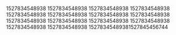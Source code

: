1527834548938
1527834548938
1527834548938
1527834548938
1527834548938
1527834548938
1527834548938
1527834548938
1527834548938
1527834548938
1527834548938
1527834548938
1527834548938
1527834548938
15278345489381527845456744